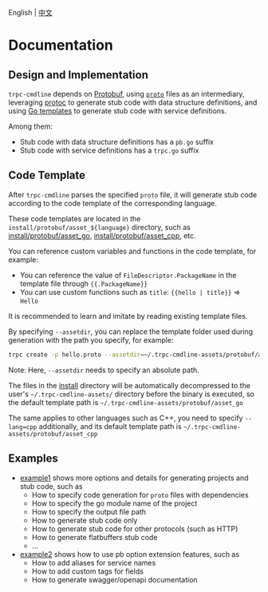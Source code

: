 English | [中文](README.zh_CN.md)

# Documentation

## Design and Implementation

`trpc-cmdline` depends on [Protobuf](https://protobuf.dev/), using [`proto`](https://github.com/protocolbuffers/protobuf) files as an intermediary, leveraging [protoc](https://grpc.io/docs/protoc-installation/) to generate stub code with data structure definitions, and using [Go templates](https://pkg.go.dev/text/template) to generate stub code with service definitions.

Among them:

* Stub code with data structure definitions has a `pb.go` suffix
* Stub code with service definitions has a `trpc.go` suffix

## Code Template

After `trpc-cmdline` parses the specified `proto` file, it will generate stub code according to the code template of the corresponding language.

These code templates are located in the `install/protobuf/asset_${language}` directory, such as [install/protobuf/asset_go](/install/protobuf/asset_go/), [install/protobuf/asset_cpp](/install/protobuf/asset_cpp/), etc.

You can reference custom variables and functions in the code template, for example:

* You can reference the value of `FileDescriptor.PackageName` in the template file through `{{.PackageName}}`
* You can use custom functions such as `title`: `{{hello | title}}` => `Hello`

It is recommended to learn and imitate by reading existing template files.

By specifying `--assetdir`, you can replace the template folder used during generation with the path you specify, for example:

```bash
trpc create -p hello.proto --assetdir=~/.trpc-cmdline-assets/protobuf/asset_go
```

Note: Here, `--assetdir` needs to specify an absolute path.

The files in the [install](/install/) directory will be automatically decompressed to the user's `~/.trpc-cmdline-assets/` directory before the binary is executed, so the default template path is `~/.trpc-cmdline-assets/protobuf/asset_go`

The same applies to other languages such as C++, you need to specify `--lang=cpp` additionally, and its default template path is `~/.trpc-cmdline-assets/protobuf/asset_cpp`

## Examples

* [example1](examples/example-1/README.md) shows more options and details for generating projects and stub code, such as
  * How to specify code generation for `proto` files with dependencies
  * How to specify the go module name of the project
  * How to specify the output file path
  * How to generate stub code only
  * How to generate stub code for other protocols (such as HTTP)
  * How to generate flatbuffers stub code
  * ...
* [example2](examples/example-2/README.md) shows how to use pb option extension features, such as
  * How to add aliases for service names
  * How to add custom tags for fields
  * How to generate swagger/openapi documentation
